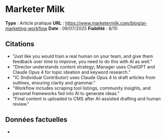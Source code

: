# Marketer Milk

**Type** : Article pratique
**URL** : https://www.marketermilk.com/blog/ai-marketing-workflow
**Date** : 09/07/2025
**Fiabilité** : 8/10

## Citations

* "Just like you would train a real human on your team, and give them feedback over time to improve, you need to do this with AI as well."
* "Director understands content strategy; Manager uses ChatGPT and Claude Opus 4 for topic ideation and keyword research."
* "IC (Individual Contributor) uses Claude Opus 4 to draft articles from outlines, ensuring clarity and grammar."
* "Workflow includes scraping tool listings, community insights, and personal frameworks fed into AI to generate ideas."
* "Final content is uploaded to CMS after AI-assisted drafting and human review."

## Données factuelles

- 
